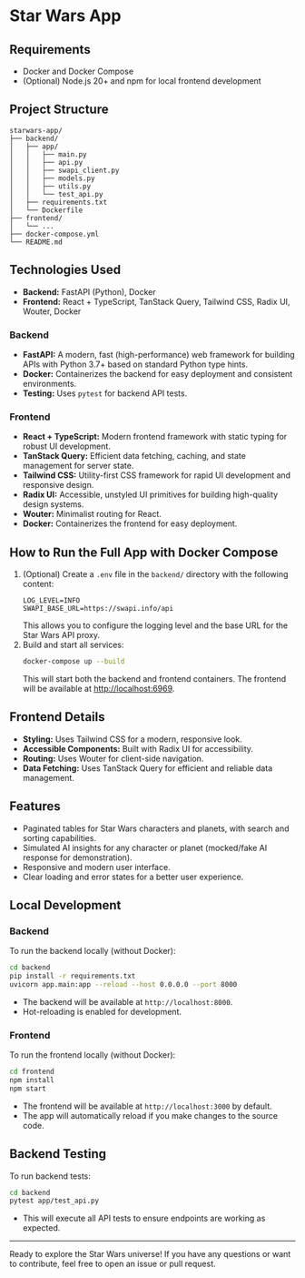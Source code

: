 # Star Wars App

## Requirements
- Docker and Docker Compose
- (Optional) Node.js 20+ and npm for local frontend development

## Project Structure
```
starwars-app/
├── backend/
│   ├── app/
│   │   ├── main.py
│   │   ├── api.py
│   │   ├── swapi_client.py
│   │   ├── models.py
│   │   ├── utils.py
│   │   └── test_api.py
│   ├── requirements.txt
│   └── Dockerfile
├── frontend/
│   └── ...
├── docker-compose.yml
└── README.md
```

## Technologies Used
- **Backend:** FastAPI (Python), Docker
- **Frontend:** React + TypeScript, TanStack Query, Tailwind CSS, Radix UI, Wouter, Docker

### Backend
- **FastAPI:** A modern, fast (high-performance) web framework for building APIs with Python 3.7+ based on standard Python type hints.
- **Docker:** Containerizes the backend for easy deployment and consistent environments.
- **Testing:** Uses `pytest` for backend API tests.

### Frontend
- **React + TypeScript:** Modern frontend framework with static typing for robust UI development.
- **TanStack Query:** Efficient data fetching, caching, and state management for server state.
- **Tailwind CSS:** Utility-first CSS framework for rapid UI development and responsive design.
- **Radix UI:** Accessible, unstyled UI primitives for building high-quality design systems.
- **Wouter:** Minimalist routing for React.
- **Docker:** Containerizes the frontend for easy deployment.

## How to Run the Full App with Docker Compose

1. (Optional) Create a `.env` file in the `backend/` directory with the following content:
   ```
   LOG_LEVEL=INFO
   SWAPI_BASE_URL=https://swapi.info/api
   ```
   This allows you to configure the logging level and the base URL for the Star Wars API proxy.
2. Build and start all services:
   ```bash
   docker-compose up --build
   ```
   This will start both the backend and frontend containers. The frontend will be available at [http://localhost:6969](http://localhost:6969).

## Frontend Details
- **Styling:** Uses Tailwind CSS for a modern, responsive look.
- **Accessible Components:** Built with Radix UI for accessibility.
- **Routing:** Uses Wouter for client-side navigation.
- **Data Fetching:** Uses TanStack Query for efficient and reliable data management.

## Features
- Paginated tables for Star Wars characters and planets, with search and sorting capabilities.
- Simulated AI insights for any character or planet (mocked/fake AI response for demonstration).
- Responsive and modern user interface.
- Clear loading and error states for a better user experience.

## Local Development

### Backend
To run the backend locally (without Docker):
```bash
cd backend
pip install -r requirements.txt
uvicorn app.main:app --reload --host 0.0.0.0 --port 8000
```
- The backend will be available at `http://localhost:8000`.
- Hot-reloading is enabled for development.

### Frontend
To run the frontend locally (without Docker):
```bash
cd frontend
npm install
npm start
```
- The frontend will be available at `http://localhost:3000` by default.
- The app will automatically reload if you make changes to the source code.

## Backend Testing
To run backend tests:
```bash
cd backend
pytest app/test_api.py
```
- This will execute all API tests to ensure endpoints are working as expected.

---

Ready to explore the Star Wars universe! If you have any questions or want to contribute, feel free to open an issue or pull request. 